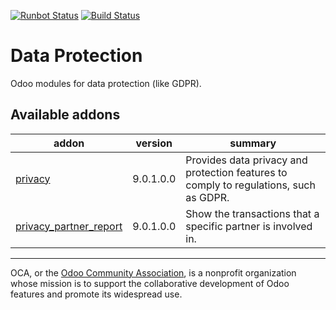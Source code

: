 [![Runbot Status](https://runbot.odoo-community.org/runbot/badge/flat/263/11.0.svg)](https://runbot.odoo-community.org/runbot/repo/github-com-oca-data-protection-263)
[![Build Status](https://travis-ci.org/OCA/data-protection.svg?branch=11.0)](https://travis-ci.org/OCA/data-protection)

# Data Protection

Odoo modules for data protection (like GDPR).

[//]: # (addons)

Available addons
----------------
addon | version | summary
--- | --- | ---
[privacy](privacy/) | 9.0.1.0.0 | Provides data privacy and protection features to comply to regulations, such as GDPR.
[privacy_partner_report](privacy_partner_report/) | 9.0.1.0.0 | Show the transactions that a specific partner is involved in.

[//]: # (end addons)

----

OCA, or the [Odoo Community Association](http://odoo-community.org/), is a nonprofit organization whose
mission is to support the collaborative development of Odoo features and
promote its widespread use.
